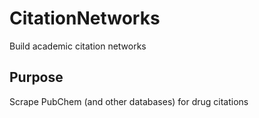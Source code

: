 # CitationNetworks
Build academic citation networks

## Purpose
Scrape PubChem (and other databases) for drug citations
